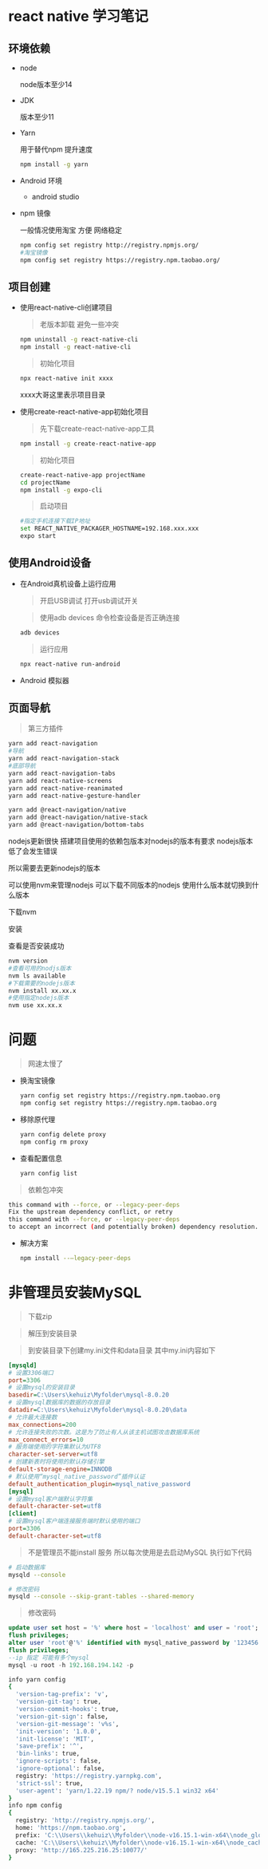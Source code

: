 # react native 学习笔记
## 环境依赖
+ node

   node版本至少14
+ JDK

   版本至少11
+ Yarn
  
   用于替代npm 提升速度
   ````sh
   npm install -g yarn
   ````
+ Android 环境

   - android studio


+  npm 镜像
   
   一般情况使用淘宝 方便 网络稳定
    ````sh
    npm config set registry http://registry.npmjs.org/
    #淘宝镜像
    npm config set registry https://registry.npm.taobao.org/
    ````
## 项目创建
+ 使用react-native-cli创建项目

   > 老版本卸载 避免一些冲突
   
   ````sh
   npm uninstall -g react-native-cli
   npm install -g react-native-cli
   ````
   > 初始化项目
   
   ````sh
   npx react-native init xxxx
   ````
   xxxx大哥这里表示项目目录

+ 使用create-react-native-app初始化项目

  > 先下载create-react-native-app工具

  ````sh
  npm install -g create-react-native-app
  ````

  > 初始化项目

  ````sh
  create-react-native-app projectName
  cd projectName
  npm install -g expo-cli
  ````

  > 启动项目

  ````sh
  #指定手机连接下载IP地址
  set REACT_NATIVE_PACKAGER_HOSTNAME=192.168.xxx.xxx
  expo start
  ````

## 使用Android设备
+  在Android真机设备上运行应用
   > 开启USB调试 打开usb调试开关
   
   > 使用adb devices 命令检查设备是否正确连接
    ````sh
    adb devices
    ````
   >  运行应用
   ````sh
   npx react-native run-android
   ````
+ Android 模拟器

## 页面导航

> 第三方插件

````sh
yarn add react-navigation
#导航
yarn add react-navigation-stack
#底部导航
yarn add react-navigation-tabs
yarn add react-native-screens
yarn add react-native-reanimated 
yarn add react-native-gesture-handler

yarn add @react-navigation/native
yarn add @react-navigation/native-stack
yarn add @react-navigation/bottom-tabs
````











nodejs更新很快  搭建项目使用的依赖包版本对nodejs的版本有要求 	nodejs版本低了会发生错误

所以需要去更新nodejs的版本	

可以使用nvm来管理nodejs	可以下载不同版本的nodejs	使用什么版本就切换到什么版本

下载nvm

安装

查看是否安装成功

````sh
nvm version
#查看可用的nodjs版本
nvm ls available
#下载需要的nodejs版本
nvm install xx.xx.x
#使用指定nodejs版本
nvm use xx.xx.x
````




# 问题
> 网速太慢了

+ 换淘宝镜像
   ````sh
   yarn config set registry https://registry.npm.taobao.org
   npm config set registry https://registry.npm.taobao.org
   ````
+ 移除原代理

   ````sh
   yarn config delete proxy
   npm config rm proxy
   ````
+ 查看配置信息

   ````sh
   yarn config list
   ````
> 依赖包冲突
   ````sh
   this command with --force, or --legacy-peer-deps
   Fix the upstream dependency conflict, or retry
   this command with --force, or --legacy-peer-deps
   to accept an incorrect (and potentially broken) dependency resolution.
   ````
+ 解决方案

   ````sh
   npm install --–legacy-peer-deps
   ````
# 非管理员安装MySQL
> 下载zip

> 解压到安装目录

> 到安装目录下创建my.ini文件和data目录 其中my.ini内容如下

````ini
[mysqld]
# 设置3306端口
port=3306
# 设置mysql的安装目录
basedir=C:\Users\kehuiz\Myfolder\mysql-8.0.20
# 设置mysql数据库的数据的存放目录
datadir=C:\Users\kehuiz\Myfolder\mysql-8.0.20\data
# 允许最大连接数
max_connections=200
# 允许连接失败的次数。这是为了防止有人从该主机试图攻击数据库系统
max_connect_errors=10
# 服务端使用的字符集默认为UTF8
character-set-server=utf8
# 创建新表时将使用的默认存储引擎
default-storage-engine=INNODB
# 默认使用“mysql_native_password”插件认证
default_authentication_plugin=mysql_native_password
[mysql]
# 设置mysql客户端默认字符集
default-character-set=utf8
[client]
# 设置mysql客户端连接服务端时默认使用的端口
port=3306
default-character-set=utf8
````
> 不是管理员不能install 服务 所以每次使用是去启动MySQL 执行如下代码

````sh
# 启动数据库
mysqld --console
````

````sh
# 修改密码
mysqld --console --skip-grant-tables --shared-memory
````
> 修改密码
````sql
update user set host = '%' where host = 'localhost' and user = 'root';
flush privileges;
alter user 'root'@'%' identified with mysql_native_password by '123456';
flush privileges;
--ip 指定 可能有多个mysql
mysql -u root -h 192.168.194.142 -p
````


````sh
info yarn config
{
  'version-tag-prefix': 'v',
  'version-git-tag': true,
  'version-commit-hooks': true,
  'version-git-sign': false,
  'version-git-message': 'v%s',
  'init-version': '1.0.0',
  'init-license': 'MIT',
  'save-prefix': '^',
  'bin-links': true,
  'ignore-scripts': false,
  'ignore-optional': false,
  registry: 'https://registry.yarnpkg.com',
  'strict-ssl': true,
  'user-agent': 'yarn/1.22.19 npm/? node/v15.5.1 win32 x64'
}
info npm config
{
  registry: 'http://registry.npmjs.org/',
  home: 'https://npm.taobao.org',
  prefix: 'C:\\Users\\kehuiz\\Myfolder\\node-v16.15.1-win-x64\\node_global',
  cache: 'C:\\Users\\kehuiz\\Myfolder\\node-v16.15.1-win-x64\\node_cache',
  proxy: 'http://165.225.216.25:10077/'
}
````
